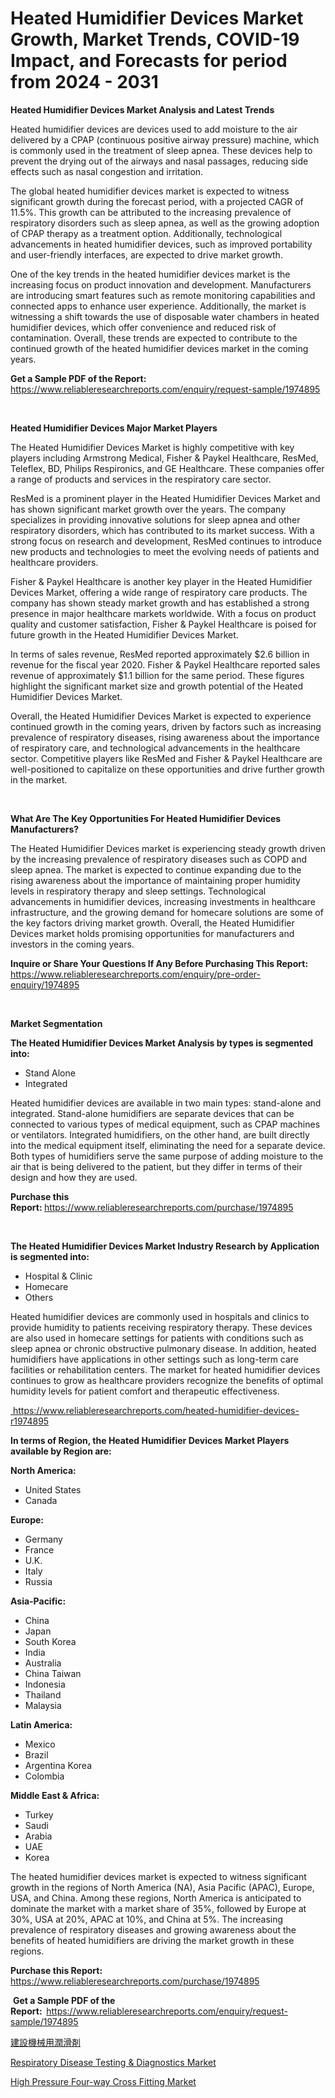 <p><h1>Heated Humidifier Devices Market Growth, Market Trends, COVID-19 Impact, and Forecasts for period from 2024 - 2031</h1></p><p><strong>Heated Humidifier Devices Market Analysis and Latest Trends</strong></p>
<p><p>Heated humidifier devices are devices used to add moisture to the air delivered by a CPAP (continuous positive airway pressure) machine, which is commonly used in the treatment of sleep apnea. These devices help to prevent the drying out of the airways and nasal passages, reducing side effects such as nasal congestion and irritation.</p><p>The global heated humidifier devices market is expected to witness significant growth during the forecast period, with a projected CAGR of 11.5%. This growth can be attributed to the increasing prevalence of respiratory disorders such as sleep apnea, as well as the growing adoption of CPAP therapy as a treatment option. Additionally, technological advancements in heated humidifier devices, such as improved portability and user-friendly interfaces, are expected to drive market growth.</p><p>One of the key trends in the heated humidifier devices market is the increasing focus on product innovation and development. Manufacturers are introducing smart features such as remote monitoring capabilities and connected apps to enhance user experience. Additionally, the market is witnessing a shift towards the use of disposable water chambers in heated humidifier devices, which offer convenience and reduced risk of contamination. Overall, these trends are expected to contribute to the continued growth of the heated humidifier devices market in the coming years.</p></p>
<p><strong>Get a Sample PDF of the Report:&nbsp;</strong> <a href="https://www.reliableresearchreports.com/enquiry/request-sample/1974895">https://www.reliableresearchreports.com/enquiry/request-sample/1974895</a></p>
<p>&nbsp;</p>
<p><strong>Heated Humidifier Devices Major Market Players</strong></p>
<p><p>The Heated Humidifier Devices Market is highly competitive with key players including Armstrong Medical, Fisher & Paykel Healthcare, ResMed, Teleflex, BD, Philips Respironics, and GE Healthcare. These companies offer a range of products and services in the respiratory care sector.</p><p>ResMed is a prominent player in the Heated Humidifier Devices Market and has shown significant market growth over the years. The company specializes in providing innovative solutions for sleep apnea and other respiratory disorders, which has contributed to its market success. With a strong focus on research and development, ResMed continues to introduce new products and technologies to meet the evolving needs of patients and healthcare providers.</p><p>Fisher & Paykel Healthcare is another key player in the Heated Humidifier Devices Market, offering a wide range of respiratory care products. The company has shown steady market growth and has established a strong presence in major healthcare markets worldwide. With a focus on product quality and customer satisfaction, Fisher & Paykel Healthcare is poised for future growth in the Heated Humidifier Devices Market.</p><p>In terms of sales revenue, ResMed reported approximately $2.6 billion in revenue for the fiscal year 2020. Fisher & Paykel Healthcare reported sales revenue of approximately $1.1 billion for the same period. These figures highlight the significant market size and growth potential of the Heated Humidifier Devices Market.</p><p>Overall, the Heated Humidifier Devices Market is expected to experience continued growth in the coming years, driven by factors such as increasing prevalence of respiratory diseases, rising awareness about the importance of respiratory care, and technological advancements in the healthcare sector. Competitive players like ResMed and Fisher & Paykel Healthcare are well-positioned to capitalize on these opportunities and drive further growth in the market.</p></p>
<p>&nbsp;</p>
<p><strong>What Are The Key Opportunities For Heated Humidifier Devices Manufacturers?</strong></p>
<p><p>The Heated Humidifier Devices market is experiencing steady growth driven by the increasing prevalence of respiratory diseases such as COPD and sleep apnea. The market is expected to continue expanding due to the rising awareness about the importance of maintaining proper humidity levels in respiratory therapy and sleep settings. Technological advancements in humidifier devices, increasing investments in healthcare infrastructure, and the growing demand for homecare solutions are some of the key factors driving market growth. Overall, the Heated Humidifier Devices market holds promising opportunities for manufacturers and investors in the coming years.</p></p>
<p><strong>Inquire or Share Your Questions If Any Before Purchasing This Report:</strong> <a href="https://www.reliableresearchreports.com/enquiry/pre-order-enquiry/1974895">https://www.reliableresearchreports.com/enquiry/pre-order-enquiry/1974895</a></p>
<p>&nbsp;</p>
<p><strong>Market Segmentation</strong></p>
<p><strong>The Heated Humidifier Devices Market Analysis by types is segmented into:</strong></p>
<p><ul><li>Stand Alone</li><li>Integrated</li></ul></p>
<p><p>Heated humidifier devices are available in two main types: stand-alone and integrated. Stand-alone humidifiers are separate devices that can be connected to various types of medical equipment, such as CPAP machines or ventilators. Integrated humidifiers, on the other hand, are built directly into the medical equipment itself, eliminating the need for a separate device. Both types of humidifiers serve the same purpose of adding moisture to the air that is being delivered to the patient, but they differ in terms of their design and how they are used.</p></p>
<p><strong>Purchase this Report:&nbsp;</strong><a href="https://www.reliableresearchreports.com/purchase/1974895">https://www.reliableresearchreports.com/purchase/1974895</a></p>
<p>&nbsp;</p>
<p><strong>The Heated Humidifier Devices Market Industry Research by Application is segmented into:</strong></p>
<p><ul><li>Hospital & Clinic</li><li>Homecare</li><li>Others</li></ul></p>
<p><p>Heated humidifier devices are commonly used in hospitals and clinics to provide humidity to patients receiving respiratory therapy. These devices are also used in homecare settings for patients with conditions such as sleep apnea or chronic obstructive pulmonary disease. In addition, heated humidifiers have applications in other settings such as long-term care facilities or rehabilitation centers. The market for heated humidifier devices continues to grow as healthcare providers recognize the benefits of optimal humidity levels for patient comfort and therapeutic effectiveness.</p></p>
<p><a href="https://www.reliableresearchreports.com/heated-humidifier-devices-r1974895">&nbsp;https://www.reliableresearchreports.com/heated-humidifier-devices-r1974895</a></p>
<p><strong>In terms of Region, the Heated Humidifier Devices Market Players available by Region are:</strong></p>
<p>
    <p> <strong> North America: </strong>
        <ul>
            <li>United States</li>
            <li>Canada</li>
        </ul>
        </p> 
    <p> <strong> Europe: </strong>
        <ul>
            <li>Germany</li>
            <li>France</li>
            <li>U.K.</li>
            <li>Italy</li>
            <li>Russia</li>
        </ul>
        </p> 
    <p> <strong> Asia-Pacific: </strong>
        <ul>
            <li>China</li>
            <li>Japan</li>
            <li>South Korea</li>
            <li>India</li>
            <li>Australia</li>
            <li>China Taiwan</li>
            <li>Indonesia</li>
            <li>Thailand</li>
            <li>Malaysia</li>
        </ul>
        </p> 
    <p> <strong> Latin America: </strong>
        <ul>
            <li>Mexico</li>
            <li>Brazil</li>
            <li>Argentina Korea</li>
            <li>Colombia</li>
        </ul>
        </p> 
    <p> <strong> Middle East & Africa: </strong>
        <ul>
            <li>Turkey</li>
            <li>Saudi</li>
            <li>Arabia</li>
            <li>UAE</li>
            <li>Korea</li>
        </ul>
    </p>
    </p>
<p><p>The heated humidifier devices market is expected to witness significant growth in the regions of North America (NA), Asia Pacific (APAC), Europe, USA, and China. Among these regions, North America is anticipated to dominate the market with a market share of 35%, followed by Europe at 30%, USA at 20%, APAC at 10%, and China at 5%. The increasing prevalence of respiratory diseases and growing awareness about the benefits of heated humidifiers are driving the market growth in these regions.</p></p>
<p><strong>Purchase this Report: </strong><a href="https://www.reliableresearchreports.com/purchase/1974895">https://www.reliableresearchreports.com/purchase/1974895</a></p>
<p>&nbsp;<strong>Get a Sample PDF of the Report:&nbsp;&nbsp;</strong><a href="https://www.reliableresearchreports.com/enquiry/request-sample/1974895">https://www.reliableresearchreports.com/enquiry/request-sample/1974895</a></p>
<p><strong></strong></p>
<p><p><a href="https://github.com/laurenreichert/Market-Research-Report-List-2/blob/main/8490158170364.md">建設機械用潤滑剤</a></p><p><a href="https://view.publitas.com/reportprime-1/respiratory-disease-testing-diagnostics-market-research-report-market-forecast-and-growth-prospects-with-a-steady-cagr-of-4-8-from-2024-2031/">Respiratory Disease Testing & Diagnostics Market</a></p><p><a href="https://github.com/susanjprice2023/Market-Research-Report-List-2/blob/main/high-pressure-four-way-cross-fitting-market.md">High Pressure Four-way Cross Fitting Market</a></p></p>